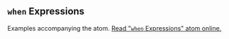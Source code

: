 ## `when` Expressions

Examples accompanying the atom.
[Read "`when` Expressions" atom online.](https://stepik.org/lesson/107296/step/1)
